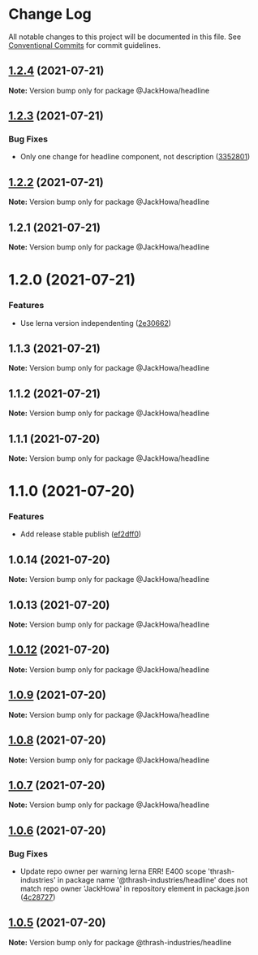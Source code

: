 # Change Log

All notable changes to this project will be documented in this file.
See [Conventional Commits](https://conventionalcommits.org) for commit guidelines.

## [1.2.4](https://github.com/JackHowa/lerna-monorepo-components/compare/@JackHowa/headline@1.2.3...@JackHowa/headline@1.2.4) (2021-07-21)

**Note:** Version bump only for package @JackHowa/headline





## [1.2.3](https://github.com/JackHowa/lerna-monorepo-components/compare/@JackHowa/headline@1.2.2...@JackHowa/headline@1.2.3) (2021-07-21)


### Bug Fixes

* Only one change for headline component, not description ([3352801](https://github.com/JackHowa/lerna-monorepo-components/commit/335280181056c67429871783c6fd13888d09bd11))





## [1.2.2](https://github.com/JackHowa/lerna-monorepo-components/compare/@JackHowa/headline@1.2.1...@JackHowa/headline@1.2.2) (2021-07-21)

**Note:** Version bump only for package @JackHowa/headline





## 1.2.1 (2021-07-21)

**Note:** Version bump only for package @JackHowa/headline





# 1.2.0 (2021-07-21)


### Features

* Use lerna version independenting ([2e30662](https://github.com/JackHowa/lerna-monorepo-components/commit/2e30662a8eb5d4f88b7fb63fb069a1c8bff666a8))





## 1.1.3 (2021-07-21)

**Note:** Version bump only for package @JackHowa/headline





## 1.1.2 (2021-07-21)

**Note:** Version bump only for package @JackHowa/headline





## 1.1.1 (2021-07-20)

**Note:** Version bump only for package @JackHowa/headline





# 1.1.0 (2021-07-20)


### Features

* Add release stable publish ([ef2dff0](https://github.com/JackHowa/lerna-monorepo-components/commit/ef2dff009a3cdec3abdaad7d180a92842fb76217))





## 1.0.14 (2021-07-20)

**Note:** Version bump only for package @JackHowa/headline





## 1.0.13 (2021-07-20)

**Note:** Version bump only for package @JackHowa/headline





## [1.0.12](https://github.com/JackHowa/lerna-monorepo-components/compare/v1.0.9...v1.0.12) (2021-07-20)

**Note:** Version bump only for package @JackHowa/headline





## [1.0.9](https://github.com/JackHowa/lerna-monorepo-components/compare/v1.0.7...v1.0.9) (2021-07-20)

**Note:** Version bump only for package @JackHowa/headline





## [1.0.8](https://github.com/JackHowa/lerna-monorepo-components/compare/v1.0.7...v1.0.8) (2021-07-20)

**Note:** Version bump only for package @JackHowa/headline





## [1.0.7](https://github.com/JackHowa/lerna-monorepo-components/compare/v1.0.6...v1.0.7) (2021-07-20)

**Note:** Version bump only for package @JackHowa/headline





## [1.0.6](https://github.com/JackHowa/lerna-monorepo-components/compare/v1.0.5...v1.0.6) (2021-07-20)


### Bug Fixes

* Update repo owner per warning lerna ERR! E400 scope 'thrash-industries' in package name '@thrash-industries/headline' does not match repo owner 'JackHowa' in repository element in package.json ([4c28727](https://github.com/JackHowa/lerna-monorepo-components/commit/4c28727331da5b1da91b0ddf6a64ef5ad887c911))





## [1.0.5](https://github.com/JackHowa/lerna-monorepo-components/compare/v1.0.4...v1.0.5) (2021-07-20)

**Note:** Version bump only for package @thrash-industries/headline
